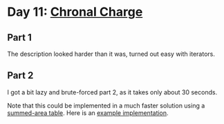 # Day 11: [Chronal Charge](https://adventofcode.com/2018/day/11)

## Part 1

The description looked harder than it was, turned out easy with iterators.

## Part 2

I got a bit lazy and brute-forced part 2, as it takes only about 30 seconds.

Note that this could be implemented in a much faster solution using a [summed-area table](https://en.wikipedia.org/wiki/Summed-area_table). Here is an [example implementation](https://www.reddit.com/r/adventofcode/comments/a53r6i/comment/ebjogd7/?utm_source=share&utm_medium=web3x&utm_name=web3xcss&utm_term=1&utm_content=share_button).